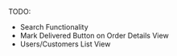 TODO:

- Search Functionality
- Mark Delivered Button on Order Details View
- Users/Customers List View
